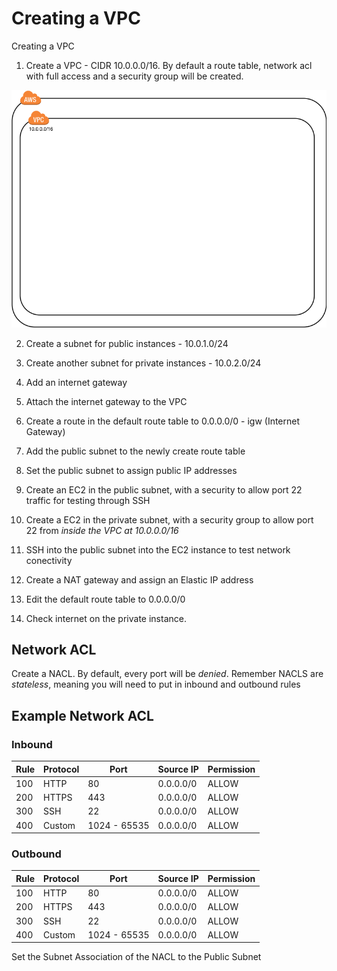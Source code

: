 # Creating a VPC

 Creating a VPC

1. Create a VPC - CIDR 10.0.0.0/16. By default a route table, network acl with full access and a security group will be created.

  ![image](https://github.com/jkeane13/aws-tutorials/blob/master/creating-a-vpc/img/VPC%20Part%201.png?raw=true)

2. Create a subnet for public instances - 10.0.1.0/24

3. Create another subnet for private instances - 10.0.2.0/24

4. Add an internet gateway

5. Attach the internet gateway to the VPC

6. Create a route in the default route table to 0.0.0.0/0 - igw (Internet Gateway)

7. Add the public subnet to the newly create route table

8. Set the public subnet to assign public IP addresses

9. Create an EC2 in the public subnet, with a security to allow port 22 traffic for testing through SSH

10. Create a EC2 in the private subnet, with a security group to allow port 22 from *inside the VPC at 10.0.0.0/16*

11. SSH into the public subnet into the EC2 instance to test network conectivity

13. Create a NAT gateway and assign an Elastic IP address

14. Edit the default route table to 0.0.0.0/0

15. Check internet on the private instance.

## Network ACL
Create a NACL. By default, every port will be *denied*. Remember NACLS are _stateless_, meaning you will need to put in inbound and outbound rules

## Example Network ACL
### Inbound
|Rule| Protocol | Port         | Source IP | Permission |
|----|----------|--------------|-----------|------------|
|100 | HTTP     | 80           | 0.0.0.0/0 |ALLOW       |
|200 | HTTPS    | 443          | 0.0.0.0/0 |ALLOW       |
|300 | SSH      | 22           | 0.0.0.0/0 |ALLOW       |
|400 | Custom   | 1024 - 65535 | 0.0.0.0/0 |ALLOW       |

### Outbound
|Rule| Protocol | Port         | Source IP | Permission |
|----|----------|--------------|-----------|------------|
|100 | HTTP     | 80           | 0.0.0.0/0 |ALLOW       |
|200 | HTTPS    | 443          | 0.0.0.0/0 |ALLOW       |
|300 | SSH      | 22           | 0.0.0.0/0 |ALLOW       |
|400 | Custom   | 1024 - 65535 | 0.0.0.0/0 |ALLOW       |

Set the Subnet Association of the NACL to the Public Subnet
